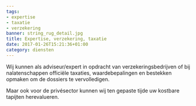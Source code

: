 ```yaml
---
tags:
- expertise
- taxatie
- verzekering
banner: string_rug_detail.jpg
title: Expertise, verzekering, taxatie
date: 2017-01-26T15:21:36+01:00
category: diensten
---
```


Wij kunnen als adviseur/expert in opdracht van verzekeringsbedrijven of bij nalatenschappen officiële taxaties, waardebepalingen en bestekken opmaken om de dossiers te vervolledigen.

<!--more-->

Maar ook voor de privésector kunnen wij ten gepaste tijde uw kostbare tapijten herevalueren.


